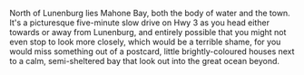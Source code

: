 North of Lunenburg lies Mahone Bay, both the body of water and the town. It's a picturesque five-minute slow drive on Hwy 3 as you head either towards or away from Lunenburg, and entirely possible that you might not even stop to look more closely, which would be a terrible shame, for you would miss something out of a postcard, little brightly-coloured houses next to a calm, semi-sheltered bay that look out into the great ocean beyond. 
